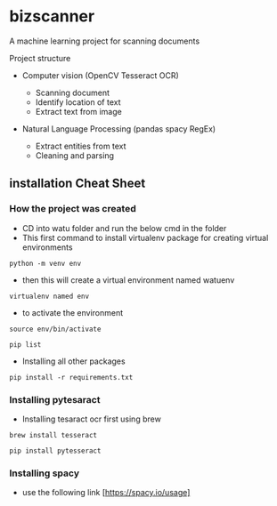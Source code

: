 # bizscanner

A machine learning project for scanning documents

Project structure

- Computer vision (OpenCV Tesseract OCR)

  - Scanning document
  - Identify location of text
  - Extract text from image

- Natural Language Processing (pandas spacy RegEx)
  - Extract entities from text
  - Cleaning and parsing

## installation Cheat Sheet

### How the project was created

- CD into watu folder and run the below cmd in the folder
- This first command to install virtualenv package for creating virtual environments

```
python -m venv env
```

- then this will create a virtual environment named watuenv

```
virtualenv named env
```

- to activate the environment

```
source env/bin/activate
```

```
pip list
```

- Installing all other packages

```
pip install -r requirements.txt
```

### Installing pytesaract

- Installing tesaract ocr first using brew

```
brew install tesseract
```

```
pip install pytesseract
```

### Installing spacy

- use the following link [https://spacy.io/usage]
